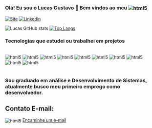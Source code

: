### Olá! Eu sou o Lucas Gustavo 👋  Bem vindos ao meu <img align="center" alt = "html5" src="https://img.shields.io/badge/GitHub-100000?style=for-the-badge&logo=github&logoColor=white" />


[![Site](https://img.shields.io/website-up-down-green-red/http/monip.org.svg)](https://lucasgustavo12.github.io/Portifolio/)
[![Linkedin](https://img.shields.io/badge/LinkedIn-0077B5?style=for-the-badge&logo=linkedin&logoColor=white)](https://www.linkedin.com/in/lucas-gustavo-ribeiro-rodrigues-560b68159/)

![Lucas GitHub stats](https://github-readme-stats.vercel.app/api?username=LucasGustavo12&theme=nightowl&show_icons=true)
[![Top Langs](https://github-readme-stats.vercel.app/api/top-langs/?username=LucasGustavo12&layout=compact)](https://github.com/anuraghazra/github-readme-stats)

### Tecnologias que estudei ou trabalhei em projetos

<div style="display: inline_block"><br/>
<img align="center" alt = "html5" src="https://img.shields.io/badge/Java-ED8B00?style=for-the-badge&logo=java&logoColor=white" />
<img align="center" alt = "html5" src="https://img.shields.io/badge/MySQL-00000F?style=for-the-badge&logo=mysql&logoColor=white" />
<img align="center" alt = "html5" src="https://img.shields.io/badge/PHP-777BB4?style=for-the-badge&logo=php&logoColor=white" />
<img align="center" alt = "html5" src="https://img.shields.io/badge/C-00599C?style=for-the-badge&logo=c&logoColor=white" />
<img align="center" alt = "html5" src="https://img.shields.io/badge/React_Native-20232A?style=for-the-badge&logo=react&logoColor=61DAFB" />
<img align="center" alt = "html5" src="https://img.shields.io/badge/Python-3776AB?style=for-the-badge&logo=python&logoColor=white" />
  <img align="center" alt = "html5" src="https://img.shields.io/badge/HTML-239120?style=for-the-badge&logo=html5&logoColor=white" />
  <img align="center" alt = "html5" src="https://img.shields.io/badge/CSS3-1572B6?style=for-the-badge&logo=css3&logoColor=white" />
  <img align="center" alt = "html5" src="https://img.shields.io/badge/JavaScript-F7DF1E?style=for-the-badge&logo=javascript&logoColor=black" />
  <img align="center" alt = "html5" src="https://img.shields.io/badge/Angular-DD0031?style=for-the-badge&logo=angular&logoColor=white" />
</div>
<br>

### Sou graduado em análise e Desenvolvimento de Sistemas, atualmente busco meu primeiro emprego como desenvolvedor.

## Contato E-mail: 
<img align="center" alt = "html5" src="https://img.shields.io/badge/Gmail-D14836?style=for-the-badge&logo=gmail&logoColor=white" />
<a href="mailto: lucaspgam@gmail.com">
Encaminhe um e-mail </a>
